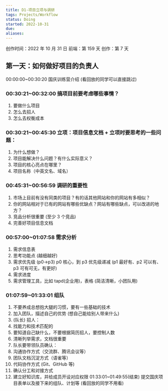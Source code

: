 ```yaml
---
title: D1-项目立项与调研
tags: Projects/Workflow
status: Doing
started: 2022-10-31
due: 
aliases: 
---
```

创作时间：2022 年 10 月 31 日
前端：第 159 天 
创作：第 7 天
## **第一天：如何做好项目的负责人**
00:00:00~00:30:20 国庆训练营介绍 (看回放的同学可以直接跳过)
### 00:30:21~00:32:00 搞项目前要考虑哪些事情？
1. 要做什么项目
2. 怎么去招人
3. 怎么去权衡成本
### 00:30:21~00:45:30 立项：项目信息文档 + 立项时要思考的一些问题：
1. 为什么想做？
2. 项目能解决什么问题？有什么实际意义？
3. 项目的核心亮点在哪里？
4. 项目名称（中英文名、域名）
### 00:45:31~00:56:59 调研的重要性
1. 市场上目前有没有同类的项目？有的话其他网站和你的网站有多相似？
2. 你的网站相对于已有的网站有哪些优缺点？网站有哪些缺点，可以改进的地方？
3. 竞品分析很重要 (至少 3 个竞品)
4. 完善好项目信息文档
### 00:57:00~01:07:58 需求分析
1. 需求信息表
2. 思考功能点 (越细越好)
3. 需求优先级 (p0->p3) p0 核心，到 p3 优先级递减 (p1 最好有、p2 可以有、p3 可有可无，有更好)
4. 需求进度
5. 需求管理工具，比如 tapd(企业用)，表格 (简洁清晰，小团队用)
### 01:07:59~01:33:01 组队
1. 不要养成总想抱大腿的习惯，要有一些基础的技术
2. 加入团队，描述自己的优势 (想自己能给别人带来什么)
3. (队长) 招人：
4. 找能力和技术匹配的
5. 要知道自己缺什么，不要根据简历招人，要控制人数
6. 清晰列举需求，文档很重要
7. 队长要带领队员确认：
8. 沟通协作方式（交流群、腾讯会议等）
9. 团队文档沉淀方式（语雀等）
10. 代码协作方式 (Git、GitHub 等)
11. 确认分工和对接方式
12. 建立好知识库，并给成员开设对应权限
01:33:01~01:49:55(结束) 提交国庆项目表单以及接下来的组队、计划等 (看回放的同学不用看)
